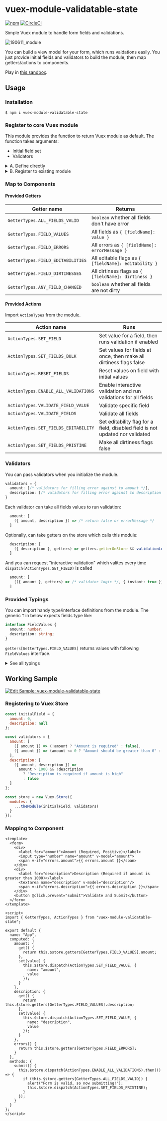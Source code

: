 # vuex-module-validatable-state

[![npm](https://img.shields.io/npm/v/vuex-module-validatable-state.svg?style=for-the-badge)](https://www.npmjs.com/package/vuex-module-validatable-state)
[![CircleCI](https://img.shields.io/circleci/project/github/indiegogo/vuex-module-validatable-state/master.svg?style=for-the-badge)](https://circleci.com/gh/indiegogo/vuex-module-validatable-state)

Simple Vuex module to handle form fields and validations.

![190611_module](https://user-images.githubusercontent.com/85887/59253812-dcd08180-8be3-11e9-922d-c5c6e6a2e777.gif)

You can build a view model for your form, which runs valdations easily. You just provide initial fields and validators to build the module, then map getters/actions to components.

Play in [this sandbox](https://o46g3.codesandbox.io/).

## Usage

### Installation

```
$ npm i vuex-module-validatable-state
```

### Register to core Vuex module

This module provides the function to return Vuex module as default. The function takes arguments:

- Initial field set
- Validators
 
<details>
  <summary>A. Define directly</summary>

```ts
import validatableModule from "vuex-module-validatable-state";

const initialFields = {
  amount: null,
  description: "default text"
};

const validators = {
  amount: [
    ({ amount }) => amount === null ? "Require this" : false
  ],
  description: [
    ({ description }) => description.length > 15 ? "Should be shorter than 15" : false,
    ({ description, amount }) => description.indexOf(amount.toString())  ? "Should include amount" : false,
  ]
};

new Vuex.Store({
  modules: {
    myForm: {
      namespaced: true
      store,
      getters,
      actions,
      mutations,
      modules: {
        ...validatableModule(initialFields, validators) // <-- HERE
      }
    }
  }
});
```
</details>

<details>
  <summary>B. Register to existing module</summary>

```ts
import { register } from "vuex-module-validatable-state";

const initialFields = {
  amount: null,
  description: "default text"
};

const validators = {
  amount: [
    ({ amount }) => amount === null ? "Require this" : false
  ],
  description: [
    ({ description }) => description.length > 15 ? "Should be shorter than 15" : false,
    ({ description, amount }) => description.indexOf(amount.toString())  ? "Should include amount" : false,
  ]
};

const store = new Vuex.Store({
  modules: {
    myForm: {
      namespaced: true
      store,
      getters,
      actions,
      mutations
    }
  }
});

register(store, "myForm", initialFields, validators);
```
</details>

### Map to Components

#### Provided Getters

|**Getter name**|**Returns**|
---|---
|`GetterTypes.ALL_FIELDS_VALID`|`boolean` whether all fields don't have error|
|`GetterTypes.FIELD_VALUES`|All fields as `{ [fieldName]: value }`|
|`GetterTypes.FIELD_ERRORS`|All errors as `{ [fieldName]: errorMessage }`|
|`GetterTypes.FIELD_EDITABILITIES`|All editable flags as `{ [fieldName]: editability }`|
|`GetterTypes.FIELD_DIRTINESSES`|All dirtiness flags as `{ [fieldName]: dirtiness }`|
|`GetterTypes.ANY_FIELD_CHANGED`|`boolean` whether all fields are not dirty|

#### Provided Actions

Import `ActionTypes` from the module.

|**Action name**|**Runs**|
---|---
|`ActionTypes.SET_FIELD`|Set value for a field, then runs validation if enabled|
|`ActionTypes.SET_FIELDS_BULK`|Set values for fields at once, then make all dirtiness flags false|
|`ActionTypes.RESET_FIELDS`|Reset values on field with initial values|
|`ActionTypes.ENABLE_ALL_VALIDATIONS`|Enable interactive validation and run validations for all fields|
|`ActionTypes.VALIDATE_FIELD_VALUE`|Validate specific field|
|`ActionTypes.VALIDATE_FIELDS`|Validate all fields|
|`ActionTypes.SET_FIELDS_EDITABILITY`|Set editability flag for a field, disabled field is not updated nor validated|
|`ActionTypes.SET_FIELDS_PRISTINE`|Make all dirtiness flags false|

### Validators

You can pass validators when you initialize the module.

```ts
validators = {
  amount: [/* validators for filling error against to amount */],
  description: [/* validators for filling error against to description */]
}
```

Each validator can take all fields values to run validation:

```ts
  amount: [
    ({ amount, description }) => /* return false or errorMessage */
  ]
```

Optionally, can take getters on the store which calls this module:

```ts
  description: [
    ({ description }, getters) => getters.getterOnStore && validationLogicIfGetterOnStoreIsTruthy(description)
  ]
```

And you can request "interactive validation" which valites every time `dispatch(ActionTypes.SET_FIELD)` is called

```ts
  amount: [
    [({ amount }, getters) => /* validator logic */, { instant: true }]
  ]
```

### Provided Typings

You can import handy type/interface definitions from the module.
The generic `T` in below expects fields type like:

```ts
interface FieldValues {
  amount: number;
  description: string;
}
```

`getters[GetterTypes.FIELD_VALUES]` returns values with following `FieldValues` interface.

<details>
<summary>See all typings</summary>

#### `ValidatorTree<T>`

As like ActionTree, MutationTree, you can receive type guards for Validators. By giving your fields' type for Generics, validator can get more guards for each fields:

![image](https://user-images.githubusercontent.com/21182617/53462133-a174c300-39f7-11e9-9b73-a16e6f064193.png)

#### `SetFieldAction<T>`

It's the type definition of the payload for dispatching `ActionTypes.SET_FIELD`, you can get type guard for your fields by giving Generics.

![image](https://user-images.githubusercontent.com/21182617/53462201-dd0f8d00-39f7-11e9-81f8-a927a96c75b4.png)

#### `FieldValidationErrors<T>`

Type for `getters[GetterTypes.FIELD_ERRORS]`

#### `FieldEditabilities<T>`

Type for `getters[GetterTypes.FIELD_EDITABILITIES]`

#### `FieldDirtinesses<T>`

Type for `getters[GetterTypes.FIELD_DIRTINESSES]`

</details>

## Working Sample

[![Edit Sample: vuex-module-validatable-state](https://codesandbox.io/static/img/play-codesandbox.svg)](https://codesandbox.io/s/vue-template-o46g3?fontsize=14)

### Registering to Vuex Store

```js
const initialField = {
  amount: 0,
  description: null
};

const validators = {
  amount: [
    ({ amount }) => (!amount ? "Amount is required" : false),
    ({ amount }) => (amount <= 0 ? "Amount should be greater than 0" : false)
  ],
  description: [
    ({ amount, description }) =>
      amount > 1000 && !description
        ? "Description is required if amount is high"
        : false
  ]
};

const store = new Vuex.Store({
  modules: {
    ...theModule(initialField, validators)
  }
});
```

### Mapping to Component

```vue
<template>
  <form>
    <div>
      <label for="amount">Amount (Required, Positive)</label>
      <input type="number" name="amount" v-model="amount">
      <span v-if="errors.amount">{{ errors.amount }}</span>
    </div>
    <div>
      <label for="description">Description (Required if amount is greater than 1000)</label>
      <textarea name="description" v-model="description"/>
      <span v-if="errors.description">{{ errors.description }}</span>
    </div>
    <button @click.prevent="submit">Validate and Submit</button>
  </form>
</template>

<script>
import { GetterTypes, ActionTypes } from "vuex-module-validatable-state";

export default {
  name: "App",
  computed: {
    amount: {
      get() {
        return this.$store.getters[GetterTypes.FIELD_VALUES].amount;
      },
      set(value) {
        this.$store.dispatch(ActionTypes.SET_FIELD_VALUE, {
          name: "amount",
          value
        });
      }
    },
    description: {
      get() {
        return this.$store.getters[GetterTypes.FIELD_VALUES].description;
      },
      set(value) {
        this.$store.dispatch(ActionTypes.SET_FIELD_VALUE, {
          name: "description",
          value
        });
      }
    },
    errors() {
      return this.$store.getters[GetterTypes.FIELD_ERRORS];
    }
  },
  methods: {
    submit() {
      this.$store.dispatch(ActionTypes.ENABLE_ALL_VALIDATIONS).then(() => {
        if (this.$store.getters[GetterTypes.ALL_FIELDS_VALID]) {
          alert("Form is valid, so now submitting!");
          this.$store.dispatch(ActionTypes.SET_FIELDS_PRISTINE);
        }
      });
    }
  }
};
</script>
```
